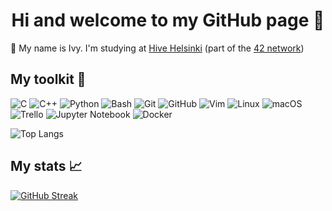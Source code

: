 <h1 align="center">Hi and welcome to my GitHub page 👋</h1>

🐝 My name is Ivy. I'm studying at [Hive Helsinki](https://www.hive.fi/en/) (part of the [42 network](https://www.42network.org/))

<h2 align="left">My toolkit 🧰</h2>

<p>
<img src="https://img.shields.io/badge/C-A8B9CC.svg?style=for-the-badge&logo=C&logoColor=black" alt="C" title="C"/>
<img src="https://img.shields.io/badge/C++-00599C.svg?style=for-the-badge&logo=C++&logoColor=white" alt="C++" title="C++"/>
<img src="https://img.shields.io/badge/Python-3776AB.svg?style=for-the-badge&logo=Python&logoColor=white" alt="Python" title="Python"/>
<img src="https://img.shields.io/badge/GNU%20Bash-4EAA25.svg?style=for-the-badge&logo=GNU-Bash&logoColor=white" alt="Bash" title="Bash"/>
<img src="https://img.shields.io/badge/Git-F05032.svg?style=for-the-badge&logo=Git&logoColor=white" alt="Git" title="Git"/>
<img src="https://img.shields.io/badge/GitHub-181717.svg?style=for-the-badge&logo=GitHub&logoColor=white" alt="GitHub" title="GitHub"/>
<img src="https://img.shields.io/badge/Vim-019733.svg?style=for-the-badge&logo=Vim&logoColor=white" alt="Vim" title="Vim"/>
<img src="https://img.shields.io/badge/Linux-FCC624.svg?style=for-the-badge&logo=Linux&logoColor=black" alt="Linux" title="Linux"/>
<img src="https://img.shields.io/badge/macOS-000000.svg?style=for-the-badge&logo=macOS&logoColor=white" alt="macOS" title="macOS"/>
<img src="https://img.shields.io/badge/Trello-0052CC.svg?style=for-the-badge&logo=Trello&logoColor=white" alt="Trello" title="Trello"/>
<img src="https://img.shields.io/badge/Jupyter-F37626.svg?style=for-the-badge&logo=Jupyter&logoColor=white" alt="Jupyter Notebook" title="Jupyter Notebook"/>
<img src="https://img.shields.io/badge/Docker-2496ED.svg?style=for-the-badge&logo=Docker&logoColor=white" alt="Docker" title="Docker"/>
</p>

![Top Langs](https://github-readme-stats.vercel.app/api/top-langs/?username=ixu42&layout=compact&theme=transparent)

<h2 align="left">My stats 📈</h2>

[![GitHub Streak](https://streak-stats.demolab.com/?user=ixu42&theme=transparent)](https://git.io/streak-stats)
